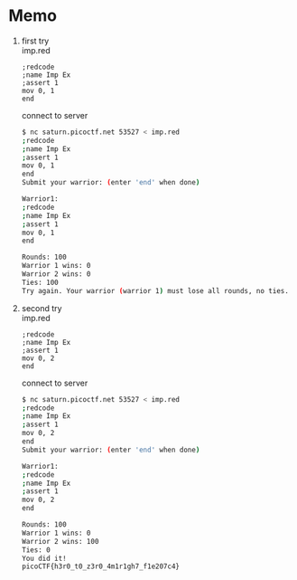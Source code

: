# Memo
1. first try  
    imp.red  
    ```
    ;redcode
    ;name Imp Ex
    ;assert 1
    mov 0, 1
    end
    ```
    connect to server  
    ```bash
    $ nc saturn.picoctf.net 53527 < imp.red
    ;redcode
    ;name Imp Ex
    ;assert 1
    mov 0, 1
    end
    Submit your warrior: (enter 'end' when done)

    Warrior1:
    ;redcode
    ;name Imp Ex
    ;assert 1
    mov 0, 1
    end

    Rounds: 100
    Warrior 1 wins: 0
    Warrior 2 wins: 0
    Ties: 100
    Try again. Your warrior (warrior 1) must lose all rounds, no ties.
    ```
2. second try  
    imp.red  
    ```
    ;redcode
    ;name Imp Ex
    ;assert 1
    mov 0, 2
    end
    ```
    connect to server  
    ```bash
    $ nc saturn.picoctf.net 53527 < imp.red
    ;redcode
    ;name Imp Ex
    ;assert 1
    mov 0, 2
    end
    Submit your warrior: (enter 'end' when done)

    Warrior1:
    ;redcode
    ;name Imp Ex
    ;assert 1
    mov 0, 2
    end

    Rounds: 100
    Warrior 1 wins: 0
    Warrior 2 wins: 100
    Ties: 0
    You did it!
    picoCTF{h3r0_t0_z3r0_4m1r1gh7_f1e207c4}
    ```